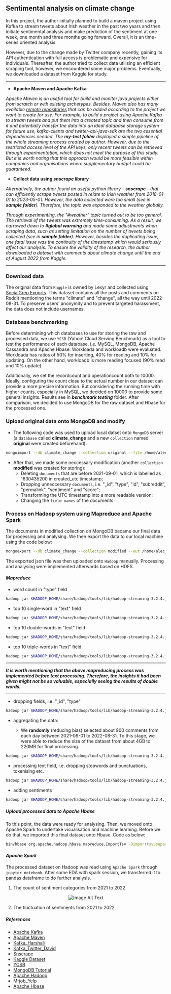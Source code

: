 ## Sentimental analysis on climate change

In this project, the author initially planned to build a maven project using Kafka to stream tweets about Irish weather in the past two years and then initiate sentimental analysis and make prediction of the sentiment at one week, one month and three months going forward. Overall, it is an time-series oriented analysis. 

However, due to the change made by Twitter company recently, gaining its API authentication with full access is problematic and expensive for individuals. Thereafter, the author tried to collect data utilising an efficient scraping tool, however, we encountered some major problems. Eventually, we downloaded a dataset from Kaggle for study.

---

- **Apache Maven and Apache Kafka**

*Apache Maven is an useful tool for build and monitor java projects either from scratch or with existing archetypes. Besides, Maven also has many available [remote repositories](https://mvnrepository.com/) that can be added according to the project we want to create for use. For example, to build a project using Apache Kafka to stream tweets and put them into a created topic and then consume from it and potentially transfer the data into an ideal database storage system for future use, kafka-clients and twitter-api-java-sdk are the two essential dependencies needed. The ***my-test folder*** displayed a simple pipeline of the whole streaming process created by author. However, due to the restricted access level of the API keys, only recent tweets can be retrieved through experimentation, which does not meet the purpose of this study. But it is worth noting that this approach would be more feasible within companies and organisations where supplementary budget could be guaranteed.*

- **Collect data using *snscrape* library**

*Alternatively, the author found an useful python library - **snscrape** - that can efficiently scrape tweets posted in relate to Irish weather from 2018-01-01 to 2023-05-01. However, the data collected were too small (see in ***sample folder***). Therefore, the topic was expanded to the weather globally.* 

*Through experimenting, the "#weather" topic turned out to be too general. The retrieval of the tweets was extremely time-consuming. As a result, we narrowed down to **#global warming** and made some adjustments when scraping data, such as setting limitation on the number of tweets being collected (see in ***sample folder***). However, besides the duplicating issue, one fatal issue was the continuity of the timestamp which would seriously affect our analysis. To ensure the validity of the research, the author downloaded a dataset with comments about climate change until the end of August 2022 from Kaggle.*

---

### Download data

The original data from `Kaggle` is owned by Lexyr and collected using [SocialGrep Exports](https://socialgrep.com/exports). This dataset contains all the posts and comments on Reddit mentioning the terms "climate" and "change", all the way until 2022-08-31. To preserve users' anonymity and to prevent targeted harassment, the data does not include usernames.

### Database benchmarking

Before determining which databases to use for storing the raw and processed data, we use `YCSB` (Yahoo! Cloud Serving Benchmark) as a tool to test the performance of each database, i.e. MySQL, MongoDB, Apache Cassandra and Apache Hbase. Workloada and workloadb were evaluated. Workloada has ratios of 50% for inserting, 40% for reading and 10% for updating. On the other hand, workloadb is more reading focused (90% read and 10% update).

Additionally, we set the recordcount and operationcount both to 10000. Ideally, configuring the count close to the actual number in our dataset can provide a more precise information. But considering the running time with higher counts, especially in MySQL, we decided on 10000 to provide some general insights. Results see in ***benchmark testing*** folder. After comparison, we decided to use MongoDB for the raw dataset and Hbase for the processed one.

### Upload original data onto MongoDB and modify

- The following code was used to upload local datset onto `MongoDB` server (a `database` called **climate_change** and a new `collection` named **original** were created beforehand):

```bash
mongoimport --db climate_change --collection original --file /home/alec_fei/Downloads/the-reddit-climate-change-dataset-comments.csv --type csv --headerline
```

- After that, we made some neccessary modification (another `collection` **modified** was created for storing):
  * Deleting `documents` that are before 2021-09-01, which is labelled as 1630435200 in created_utc timestamp;
  * Dropping unneccessary `documents`, i.e. "_id", "type", "id", "subreddit", "permalink", "sentiment" and "score";
  * Transforming the UTC timestamp into a more readable version;
  * Changing the `field names` of the documents.

### Process on Hadoop system using Mapreduce and Apache Spark

The documents in modified collection on MongoDB became our final data for processing and analysing. We then export the data to our local machine using the code below:

```bash
mongoexport --db climate_change --collection modified --out /home/alec_fei/Downloads/climate_change_reddit.json
```

The exported json file was then uploaded onto `Hadoop` manually. Processing and analysing were implemented afterwards based on HDFS.

#### *Mapreduce*

- word count in "type" field

```bash
hadoop jar $HADOOP_HOME/share/hadoop/tools/lib/hadoop-streaming-3.2.4.jar -file ./wordCountMapper.py -mapper ./wordCountMapper.py -file ./wordCountReducer.py -reducer ./wordCountReducer.py -input /climate_change/climate_change_reddit.json -output /output/word_count
```

- top 10 single-word in "text" field

```bash
hadoop jar $HADOOP_HOME/share/hadoop/tools/lib/hadoop-streaming-3.2.4.jar -file ./topTenSingleWordMapper.py -mapper ./topTenSingleWordMapper.py -file ./topTenSingleWordReducer.py -reducer ./topTenSingleWordReducer.py -input /climate_change/climate_change_reddit.json -output /output/top10_single_word
```

- top 10 double-words in "text" field

```bash
hadoop jar $HADOOP_HOME/share/hadoop/tools/lib/hadoop-streaming-3.2.4.jar -file ./topTenDoubleWordMapper.py -mapper ./topTenDoubleWordMapper.py -file ./topTenDoubleWordReducer.py -reducer ./topTenDoubleWordReducer.py -input /climate_change/climate_change_reddit.json -output /output/top10_double_word
```

- top 10 triple-words in "text" field

```bash
hadoop jar $HADOOP_HOME/share/hadoop/tools/lib/hadoop-streaming-3.2.4.jar -file ./topTenTripleWordMapper.py -mapper ./topTenTripleWordMapper.py -file ./topTenTripleWordReducer.py -reducer ./topTenTripleWordReducer.py -input /climate_change/climate_change_reddit.json -output /output/top10_triple_word
```

---

***It is worth mentioning that the above mapreducing process was implemented before text processing. Therefore, the insights it had been given might not be so valuable, especially seeing the results of double words.***

---

- dropping fields, i.e. "_id", "type"

```bash
hadoop jar $HADOOP_HOME/share/hadoop/tools/lib/hadoop-streaming-3.2.4.jar -file ./dropFieldsMapper.py -mapper ./dropFieldsMapper.py -file ./dropFieldsReducer.py -reducer ./dropFieldsReducer.py -input /climate_change/climate_change_reddit.json -output /climate_change_dropped
```

- aggregating the data: 
  
  * We **randomly** (reducing bias) selected about 900 comments from each day between 2021-09-01 to 2022-08-31. To this stage, we were able to reduce the size of the dataset from about 4GB to 220MB for final processing.

```bash
hadoop jar $HADOOP_HOME/share/hadoop/tools/lib/hadoop-streaming-3.2.4.jar -file ./aggregateMapper.py -mapper ./aggregateMapper.py -file ./aggregateReducer.py -reducer ./aggregateReducer.py -input /climate_change_dropped/part-00000 -output /climate_change_aggregated
```

- processing text field, i.e. dropping stopwords and punctuations, tokenising etc.

```bash
hadoop jar $HADOOP_HOME/share/hadoop/tools/lib/hadoop-streaming-3.2.4.jar -file ./textProcessingMapper.py -mapper ./textProcessingMapper.py -file ./textProcessingReducer.py -reducer ./textProcessingReducer.py -input /climate_change_aggregated/part-00000 -output /climate_change_processed
```

- adding sentiments

```bash
hadoop jar $HADOOP_HOME/share/hadoop/tools/lib/hadoop-streaming-3.2.4.jar -file ./sentimentMapper.py -mapper ./sentimentMapper.py -file ./sentimentCSVReducer.py -reducer ./sentimentCSVReducer.py -input /climate_change_processed/part-00000 -output /climate_change_sentiment/
```

##### Upload processed data to Apache Hbase

To this point, the data were ready for analysing. Then, we moved onto Apache Spark to undertake visualisation and machine learning. 
Before we do that, we imported this final dataset onto Hbase. Code as below:

```bash
bin/hbase org.apache.hadoop.hbase.mapreduce.ImportTsv -Dimporttsv.separator=',' -Dimporttsv.columns='HBASE_ROW_KEY,cf:date,cf:texts,cf:sentiment' climate_change_sentiment hdfs://localhost:9000/sentiment/climate_change_sentiment.csv
```

#### *Apache Spark*

The processed dataset on Hadoop was read using `Apache Spark` through `jupyter notebook`. After some EDA with spark session, we transferred it to pandas dataframe to do further analysis.

1. The count of sentiment categories from 2021 to 2022

<p align="center">
  <img src="/home/alec_fei/climate change/category_count.png" alt="Image Alt Text" />
</p>

2. The fluctuation of sentiments from 2021 to 2022



##### References

- [Apache Kafka](https://kafka.apache.org/)
- [Apache Maven](https://maven.apache.org/)
- [Kafka_Harshali](https://github.com/Harshali15/Real-WorldProject-Kafka)
- [Kafka_Twitter_David](https://github.com/david-romero/demo-twitter-kafka/tree/master)
- [Snscrape](https://github.com/JustAnotherArchivist/snscrape)
- [Kaggle Dataset](https://www.kaggle.com/datasets/pavellexyr/the-reddit-climate-change-dataset?select=the-reddit-climate-change-dataset-posts.csv)
- [YCSB](https://github.com/brianfrankcooper/YCSB/tree/master)
- [MongoDB Tutorial](https://www.tutorialspoint.com/mongodb/index.htm)
- [Apache Hadoop](https://hadoop.apache.org/)
- [Mrjob_Yelp](https://github.com/Yelp/mrjob/tree/master)
- [Apache Hbase](https://hbase.apache.org/book.html#quickstart)

